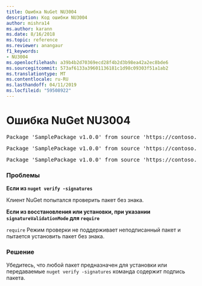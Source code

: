 ```yaml
---
title: Ошибка NuGet NU3004
description: Код ошибки NU3004
author: mishra14
ms.author: karann
ms.date: 8/16/2018
ms.topic: reference
ms.reviewer: anangaur
f1_keywords:
- NU3004
ms.openlocfilehash: a39b4b2d70369ecd28f4b2d3b98ea42a2ec8bde6
ms.sourcegitcommit: 573af6133a39601136181c1d98c09303f51a1ab2
ms.translationtype: MT
ms.contentlocale: ru-RU
ms.lasthandoff: 04/11/2019
ms.locfileid: "59508922"
---
```

# <a name="nuget-error-nu3004"></a>Ошибка NuGet NU3004

<pre>Package 'SamplePackage v1.0.0' from source 'https://contoso.com/index.json': The package is not signed.</pre>
<pre>Package 'SamplePackage v1.0.0' from source 'https://contoso.com/index.json': signatureValidationMode is set to require, so packages are allowed only if signed by trusted signers; however, this package is unsigned.</pre>
<pre>Package 'SamplePackage v1.0.0' from source 'https://contoso.com/index.json': This repository indicated that all its packages are repository signed; however, this package is unsigned.</pre>

### <a name="issue"></a>Проблемы

**Если из `nuget verify -signatures`**

Клиент NuGet попытался проверить пакет без знака.

**Если из восстановления или установки, при указании `signatureValidationMode` для `require`**

`require` Режим проверки не поддерживает неподписанный пакет и пытается установить пакет без знака.

### <a name="solution"></a>Решение

Убедитесь, что любой пакет предназначен для установки или передаваемые `nuget verify -signatures` команда содержит подпись пакета.
